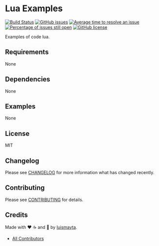 # Lua Examples

[![Build Status](https://travis-ci.org/luismayta/lua-examples.svg)](https://travis-ci.org/luismayta/lua-examples)
[![GitHub issues](https://img.shields.io/github/issues/luismayta/lua-examples.svg)](https://github.com/luismayta/lua-examples/issues)
[![Average time to resolve an issue](http://isitmaintained.com/badge/resolution/luismayta/lua-examples.svg)](http://isitmaintained.com/project/luismayta/lua-examples "Average time to resolve an issue")
[![Percentage of issues still open](http://isitmaintained.com/badge/open/luismayta/lua-examples.svg)](http://isitmaintained.com/project/luismayta/lua-examples "Percentage of issues still open")
[![GitHub license](https://img.shields.io/github/license/mashape/apistatus.svg?style=flat-square)](LICENSE)

Examples of code lua.

Requirements
------------

None


## Dependencies

None

## Examples

None

## License

MIT

## Changelog

Please see [CHANGELOG](CHANGELOG.md) for more information what has changed recently.

## Contributing

Please see [CONTRIBUTING](CONTRIBUTING.md) for details.

## Credits

Made with :heart: :coffee: and :pizza: by [luismayta][link-company].

- [All Contributors][link-contributors]


[link-company]: https://github.com/hadenlabs
[link-author]: https://github.com/luismayta
[link-contributors]: AUTHORS